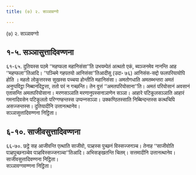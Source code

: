 ```yaml
---
title: (७) २. सञ्‍ञावग्गो

---
```

(७) २. सञ्‍ञावग्गो  


## १-५. सञ्‍ञासुत्तादिवण्णना

६१-६५. दुतियस्स पठमे ‘‘महप्फला महानिसंसा’’ति उभयम्पेतं अत्थतो एकं, ब्यञ्‍जनमेव नानन्ति आह ‘‘महप्फला’’तिआदि। ‘‘पञ्‍चिमे गहपतयो आनिसंसा’’तिआदीसु (उदा॰ ७६) आनिसंस-सद्दो फलपरियायोपि होति । महतो लोकुत्तरस्स सुखस्स पच्‍चया होन्तीति महानिसंसा। अमतोगधाति अमतब्भन्तरा अमतं अनुप्पविट्ठा निब्बानदिट्ठत्ता, ततो परं न गच्छन्ति। तेन वुत्तं ‘‘अमतपरियोसाना’’ति। अमतं परियोसानं अवसानं एतासन्ति अमतपरियोसाना। मरणसञ्‍ञाति मरणानुपस्सनाञाणेन सञ्‍ञा। आहारे पटिकूलसञ्‍ञाति आहारं गमनादिवसेन पटिकूलतो परिग्गण्हन्तस्स उप्पन्‍नसञ्‍ञा। उक्‍कण्ठितस्साति निब्बिन्दन्तस्स कत्थचिपि असज्‍जन्तस्स। दुतियादीनि उत्तानत्थानेव।  
सञ्‍ञासुत्तादिवण्णना निट्ठिता।  


## ६-१०. साजीवसुत्तादिवण्णना

६६-७०. छट्ठे सह आजीवन्ति एत्थाति साजीवो, पञ्हस्स पुच्छनं विस्सज्‍जनञ्‍च। तेनाह ‘‘साजीवोति पञ्हपुच्छनञ्‍चेव पञ्हविस्सज्‍जनञ्‍चा’’तिआदि। अभिसङ्खतन्ति चितम्। सत्तमादीनि उत्तानत्थानेव।  
साजीवसुत्तादिवण्णना निट्ठिता।  
सञ्‍ञावग्गवण्णना निट्ठिता।  